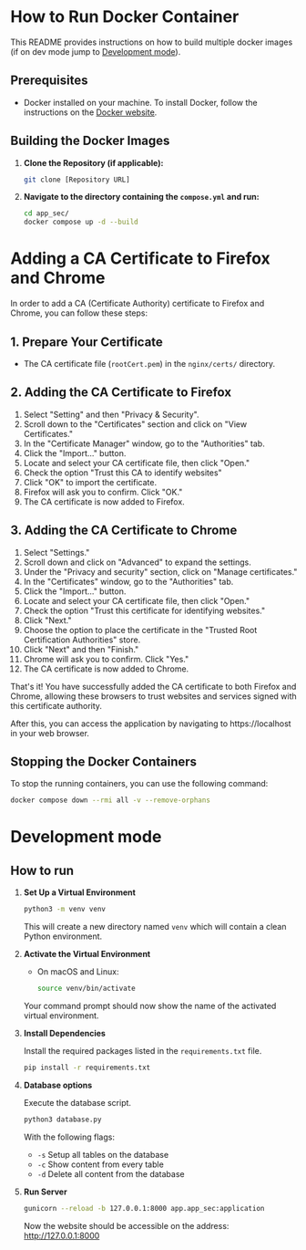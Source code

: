 # How to Run Docker Container

This README provides instructions on how to build multiple docker images (if on dev mode jump to [Development mode](#development-mode)).

## Prerequisites

- Docker installed on your machine. To install Docker, follow the instructions on the [Docker website](https://docs.docker.com/get-docker/).

## Building the Docker Images

1. **Clone the Repository (if applicable):**
   ```bash
   git clone [Repository URL]

2. **Navigate to the directory containing the `compose.yml` and run:**
    ```bash
    cd app_sec/ 
    docker compose up -d --build 

# Adding a CA Certificate to Firefox and Chrome

In order to add a CA (Certificate Authority) certificate to Firefox and Chrome, you can follow these steps:

## 1. Prepare Your Certificate

- The CA certificate file (`rootCert.pem`) in the `nginx/certs/` directory.

## 2. Adding the CA Certificate to Firefox

1. Select "Setting" and then "Privacy & Security".
2. Scroll down to the "Certificates" section and click on "View Certificates."
3. In the "Certificate Manager" window, go to the "Authorities" tab.
4. Click the "Import..." button.
5. Locate and select your CA certificate file, then click "Open."
6. Check the option "Trust this CA to identify websites" 
7. Click "OK" to import the certificate.
8. Firefox will ask you to confirm. Click "OK."
9. The CA certificate is now added to Firefox.

## 3. Adding the CA Certificate to Chrome

1. Select "Settings."
2. Scroll down and click on "Advanced" to expand the settings.
3. Under the "Privacy and security" section, click on "Manage certificates."
4. In the "Certificates" window, go to the "Authorities" tab.
5. Click the "Import..." button.
6. Locate and select your CA certificate file, then click "Open."
7. Check the option "Trust this certificate for identifying websites."
8. Click "Next."
9. Choose the option to place the certificate in the "Trusted Root Certification Authorities" store.
10. Click "Next" and then "Finish."
11. Chrome will ask you to confirm. Click "Yes."
12. The CA certificate is now added to Chrome.

That's it! You have successfully added the CA certificate to both Firefox and Chrome, allowing these browsers to trust websites and services signed with this certificate authority.

After this, you can access the application by navigating to https://localhost in your web browser.

## Stopping the Docker Containers

To stop the running containers, you can use the following command:
```bash
docker compose down --rmi all -v --remove-orphans 
```

# Development mode 

## How to run 

1. **Set Up a Virtual Environment**
    ```bash
    python3 -m venv venv
    ```
   This will create a new directory named `venv` which will contain a clean Python environment.

2. **Activate the Virtual Environment**
    - On macOS and Linux:
        ```bash
        source venv/bin/activate
        ```
    Your command prompt should now show the name of the activated virtual environment.

3. **Install Dependencies**

    Install the required packages listed in the `requirements.txt` file.

    ```bash
    pip install -r requirements.txt
    ```
4. **Database options**

   Execute the database script.
   
    ```bash
    python3 database.py
    ```
    With the following flags:
    - `-s` Setup all tables on the database
    - `-c` Show content from every table 
    - `-d` Delete all content from the database

6. **Run Server**
   ```bash
   gunicorn --reload -b 127.0.0.1:8000 app.app_sec:application
   ```

   Now the website should be accessible on the address: http://127.0.0.1:8000 

